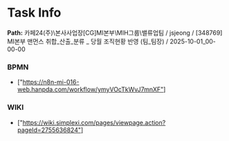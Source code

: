 # Task Info

**Path:** 카페24(주)\본사사업장\[CG]MI본부\MIH그룹\밸류업팀 / jsjeong / [348769] MI본부 맨먼스 취합_산출_분류 _ 당월 조직현황 반영 (팀_팀장) / 2025-10-01_00-00-00

### BPMN
- ["https://n8n-mi-016-web.hanpda.com/workflow/ymyVOcTkWvJ7mnXF"]

### WIKI
- ["https://wiki.simplexi.com/pages/viewpage.action?pageId=2755636824"]

